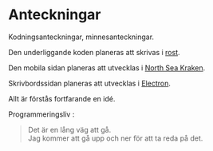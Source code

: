 # Anteckningar

Kodningsanteckningar, minnesanteckningar.

Den underliggande koden planeras att skrivas i [rost](https://www.rust-lang.org).

Den mobila sidan planeras att utvecklas i [North Sea Kraken](https://openkraken.com).

Skrivbordssidan planeras att utvecklas i [Electron](https://www.electronjs.org).

Allt är förstås fortfarande en idé.

Programmeringsliv :

> Det är en lång väg att gå.  
> Jag kommer att gå upp och ner för att ta reda på det.